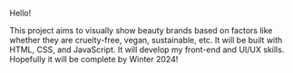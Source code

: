 Hello!

This project aims to visually show beauty brands based on factors like whether they are cruelty-free, vegan, sustainable, etc. 
It will be built with HTML, CSS, and JavaScript. It will develop my front-end and UI/UX skills. 
Hopefully it will be complete by Winter 2024!
